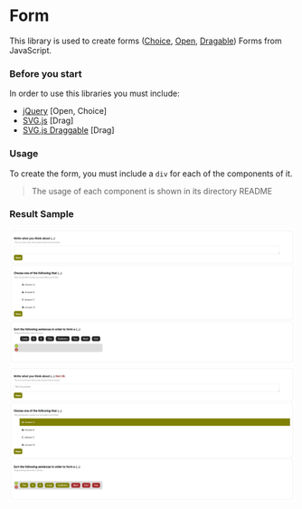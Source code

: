 # Form
This library is used to create forms 
([Choice](https://github.com/dnarvaez27/JavaScript-Graphics/tree/master/src/form/choice), 
 [Open](https://github.com/dnarvaez27/JavaScript-Graphics/tree/master/src/form/open), 
 [Dragable](https://github.com/dnarvaez27/JavaScript-Graphics/tree/master/src/form/drag)) 
Forms from JavaScript.

### Before you start
In order to use this libraries you must include:
 * [jQuery](https://github.com/dnarvaez27/JavaScript-Graphics/tree/master/src/external/jquery-3.3.1.min.js) [Open, Choice]
 * [SVG.js](https://github.com/dnarvaez27/JavaScript-Graphics/tree/master/src/external/svg.min.js) [Drag]
 * [SVG.js Draggable](https://github.com/dnarvaez27/JavaScript-Graphics/tree/master/src/external/svg.draggable.min.js) [Drag]

### Usage
To create the form, you must include a ```div``` for each of the components of it.  
> The usage of each component is shown in its directory README

### Result Sample
![](https://github.com/dnarvaez27/JavaScript-Graphics/blob/master/imgs/Form.JPG)
![](https://github.com/dnarvaez27/JavaScript-Graphics/blob/master/imgs/Form-Answ.JPG)
